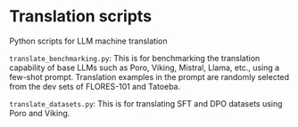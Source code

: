 # Translation scripts
Python scripts for LLM machine translation

`translate_benchmarking.py`: This is for benchmarking the translation capability of base LLMs such as Poro, Viking, Mistral, Llama, etc., using a few-shot prompt. Translation examples in the prompt are randomly selected from the dev sets of FLORES-101 and Tatoeba. 

`translate_datasets.py`: This is for translating SFT and DPO datasets using Poro and Viking.